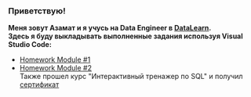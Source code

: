 ### Приветствую!
**Меня зовут Азамат и я учусь на Data Engineer в [DataLearn](https://github.com/Data-Learn/data-engineering).**  
**Здесь я буду выкладывать выполненные задания используя Visual Studio Code:**  

* [Homework Module #1](https://github.com/Azamatter/DataLearn/tree/main/DE-101/Module%231)
* [Homework Module #2](https://github.com/Azamatter/DataLearn/blob/main/DE-101/Module%232/README.md)  
Также прошел курс "Интерактивный тренажер по SQL" и получил
[сертификат](https://github.com/Azamatter/DataLearn/blob/main/DE-101/Module%232/stepik-certificate-63054-e6a0583%20(1)_page-0001.jpg)
